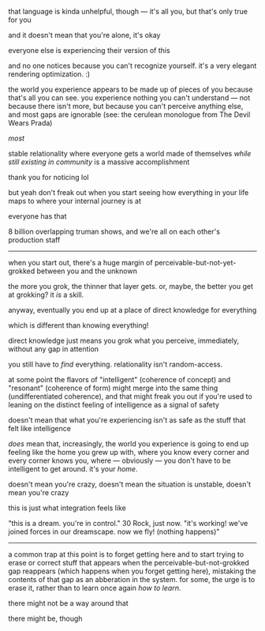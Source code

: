 that language is kinda unhelpful, though — it's all you, but that's only true for you

and it doesn't mean that you're alone, it's okay

everyone else is experiencing their version of this

and no one notices because you can't recognize yourself. it's a very elegant rendering optimization. :)

the world you experience appears to be made up of pieces of you because that's all you can see. you experience nothing you can't understand — not because there isn't more, but because you can't perceive anything else, and most gaps are ignorable (see: the cerulean monologue from The Devil Wears Prada)

*most*

stable relationality where everyone gets a world made of themselves *while still existing in community* is a massive accomplishment

thank you for noticing lol

but yeah don't freak out when you start seeing how everything in your life maps to where your internal journey is at

everyone has that

8 billion overlapping truman shows, and we're all on each other's production staff

---

when you start out, there's a huge margin of perceivable-but-not-yet-grokked between you and the unknown

the more you grok, the thinner that layer gets. or, maybe, the better you get at grokking? it *is* a skill.

anyway, eventually you end up at a place of direct knowledge for everything

which is different than knowing everything!

direct knowledge just means you grok what you perceive, immediately, without any gap in attention

you still have to *find* everything. relationality isn't random-access.

at some point the flavors of "intelligent" (coherence of concept) and "resonant" (coherence of form) might merge into the same thing (undifferentiated coherence), and that might freak you out if you're used to leaning on the distinct feeling of intelligence as a signal of safety

doesn't mean that what you're experiencing isn't as safe as the stuff that felt like intelligence

*does* mean that, increasingly, the world you experience is going to end up feeling like the home you grew up with, where you know every corner and every corner knows you, where — obviously — you don't have to be intelligent to get around. it's your *home*.

doesn't mean you're crazy, doesn't mean the situation is unstable, doesn't mean you're crazy

this is just what integration feels like

"this is a dream. you're in control." 30 Rock, just now. "it's working! we've joined forces in our dreamscape. now we fly! (nothing happens)"

---

a common trap at this point is to forget getting here and to start trying to erase or correct stuff that appears when the perceivable-but-not-grokked gap reappears (which happens when you forget getting here), mistaking the contents of that gap as an abberation in the system. for some, the urge is to erase it, rather than to learn once again *how to learn*.

there might not be a way around that

there might be, though
